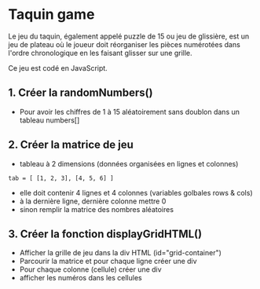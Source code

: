 # Taquin game

Le jeu du taquin, également appelé puzzle de 15 ou jeu de glissière, est un jeu de plateau où le joueur doit réorganiser les pièces numérotées dans l'ordre chronologique en les faisant glisser sur une grille. 

Ce jeu est codé en JavaScript. 



## 1. Créer la randomNumbers() 

- Pour avoir les chiffres de 1 à 15 aléatoirement sans doublon dans un tableau numbers[]



## 2. Créer la matrice de jeu 

- tableau à 2 dimensions (données organisées en lignes et colonnes)

`tab = [
    [1, 2, 3],
    [4, 5, 6]
]`

- elle doit contenir 4 lignes et 4 colonnes (variables golbales rows & cols)
- à la dernière ligne, dernière colonne mettre 0 
- sinon remplir la matrice des nombres aléatoires 



## 3. Créer la fonction displayGridHTML() 

- Afficher la grille de jeu dans la div HTML (id="grid-container")
- Parcourir la matrice et pour chaque ligne créer une div 
- Pour chaque colonne (cellule) créer une div 
- afficher les numéros dans les cellules 

